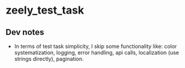 # zeely_test_task

## Dev notes

- In terms of test task simplicity, I skip some functionality like: color systematization, logging, error handling, api calls, localization (use strings directly), pagination.
